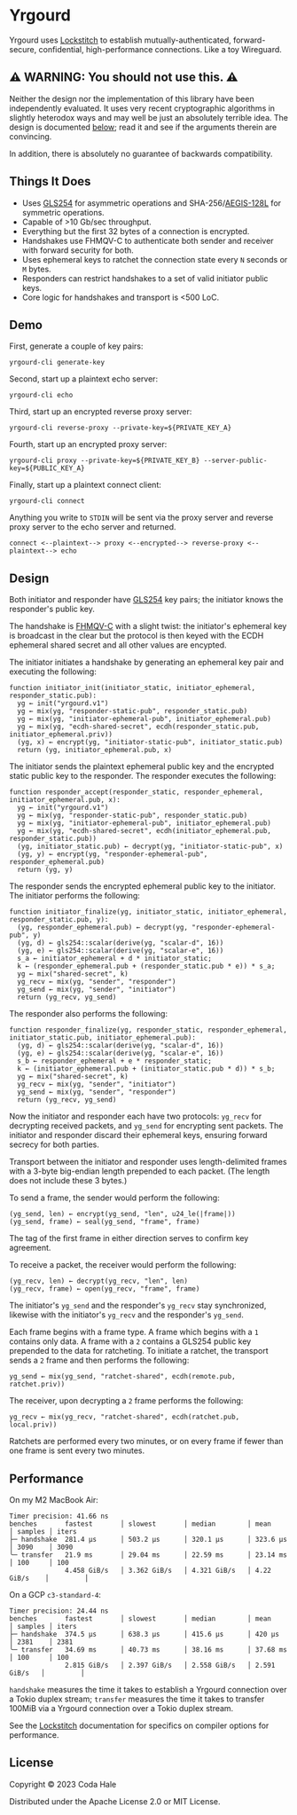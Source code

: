 # Yrgourd

Yrgourd uses [Lockstitch][] to establish mutually-authenticated, forward-secure, confidential,
high-performance connections. Like a toy Wireguard.

[Lockstitch]: https://github.com/codahale/lockstitch

## ⚠️ WARNING: You should not use this. ⚠️

Neither the design nor the implementation of this library have been independently evaluated. It uses
very recent cryptographic algorithms in slightly heterodox ways and may well be just an absolutely
terrible idea. The design is documented [below](#design); read it and see if the arguments therein
are convincing.

In addition, there is absolutely no guarantee of backwards compatibility.

## Things It Does

* Uses [GLS254][] for asymmetric operations and SHA-256/[AEGIS-128L][] for symmetric
  operations.
* Capable of >10 Gb/sec throughput.
* Everything but the first 32 bytes of a connection is encrypted.
* Handshakes use FHMQV-C to authenticate both sender and receiver with forward security for both.
* Uses ephemeral keys to ratchet the connection state every `N` seconds or `M` bytes.
* Responders can restrict handshakes to a set of valid initiator public keys.
* Core logic for handshakes and transport is <500 LoC.

[GLS254]: https://eprint.iacr.org/2023/1688
[AEGIS-128L]: https://www.ietf.org/archive/id/draft-irtf-cfrg-aegis-aead-06.html

## Demo

First, generate a couple of key pairs:

```shell
yrgourd-cli generate-key
```

Second, start up a plaintext echo server:

```shell
yrgourd-cli echo
```

Third, start up an encrypted reverse proxy server:

```shell
yrgourd-cli reverse-proxy --private-key=${PRIVATE_KEY_A}
```

Fourth, start up an encrypted proxy server:

```shell
yrgourd-cli proxy --private-key=${PRIVATE_KEY_B} --server-public-key=${PUBLIC_KEY_A}
```

Finally, start up a plaintext connect client:

```shell
yrgourd-cli connect
```

Anything you write to `STDIN` will be sent via the proxy server and reverse proxy server to the echo
server and returned.

```text
connect <--plaintext--> proxy <--encrypted--> reverse-proxy <--plaintext--> echo
```

## Design

Both initiator and responder have [GLS254][] key pairs; the initiator knows the responder's public
key.

The handshake is [FHMQV-C][] with a slight twist: the initiator's ephemeral key is broadcast in the
clear but the protocol is then keyed with the ECDH ephemeral shared secret and all other values are
encypted.

[FHMQV-C]: https://eprint.iacr.org/2009/408.pdf

The initiator initiates a handshake by generating an ephemeral key pair and executing the following:

```text
function initiator_init(initiator_static, initiator_ephemeral, responder_static.pub):
  yg ← init("yrgourd.v1")
  yg ← mix(yg, "responder-static-pub", responder_static.pub)
  yg ← mix(yg, "initiator-ephemeral-pub", initiator_ephemeral.pub)
  yg ← mix(yg, "ecdh-shared-secret", ecdh(responder_static.pub, initiator_ephemeral.priv))
  (yg, x) ← encrypt(yg, "initiator-static-pub", initiator_static.pub)
  return (yg, initiator_ephemeral.pub, x)
```

The initiator sends the plaintext ephemeral public key and the encrypted static public key to the
responder. The responder executes the following:

```text
function responder_accept(responder_static, responder_ephemeral, initiator_ephemeral.pub, x):
  yg ← init("yrgourd.v1")
  yg ← mix(yg, "responder-static-pub", responder_static.pub)
  yg ← mix(yg, "initiator-ephemeral-pub", initiator_ephemeral.pub)
  yg ← mix(yg, "ecdh-shared-secret", ecdh(initiator_ephemeral.pub, responder_static.pub))
  (yg, initiator_static.pub) ← decrypt(yg, "initiator-static-pub", x)
  (yg, y) ← encrypt(yg, "responder-ephemeral-pub", responder_ephemeral.pub)
  return (yg, y)
```

The responder sends the encrypted ephemeral public key to the initiator. The initiator performs the
following:

```text
function initiator_finalize(yg, initiator_static, initiator_ephemeral, responder_static.pub, y):
  (yg, responder_ephemeral.pub) ← decrypt(yg, "responder-ephemeral-pub", y)
  (yg, d) ← gls254::scalar(derive(yg, "scalar-d", 16))
  (yg, e) ← gls254::scalar(derive(yg, "scalar-e", 16))
  s_a ← initiator_ephemeral + d * initiator_static;
  k ← (responder_ephemeral.pub + (responder_static.pub * e)) * s_a;
  yg ← mix("shared-secret", k)
  yg_recv ← mix(yg, "sender", "responder")
  yg_send ← mix(yg, "sender", "initiator")
  return (yg_recv, yg_send)
```

The responder also performs the following:

```text
function responder_finalize(yg, responder_static, responder_ephemeral, initiator_static.pub, initiator_ephemeral.pub):
  (yg, d) ← gls254::scalar(derive(yg, "scalar-d", 16))
  (yg, e) ← gls254::scalar(derive(yg, "scalar-e", 16))
  s_b ← responder_ephemeral + e * responder_static;
  k ← (initiator_ephemeral.pub + (initiator_static.pub * d)) * s_b;
  yg ← mix("shared-secret", k)
  yg_recv ← mix(yg, "sender", "initiator")
  yg_send ← mix(yg, "sender", "responder")
  return (yg_recv, yg_send)
```

Now the initiator and responder each have two protocols: `yg_recv` for decrypting received packets,
and `yg_send` for encrypting sent packets. The initiator and responder discard their ephemeral keys,
ensuring forward secrecy for both parties.

Transport between the initiator and responder uses length-delimited frames with a 3-byte big-endian
length prepended to each packet. (The length does not include these 3 bytes.)

To send a frame, the sender would perform the following:

```text
(yg_send, len) ← encrypt(yg_send, "len", u24_le(|frame|))
(yg_send, frame) ← seal(yg_send, "frame", frame)
```

 The tag of the first frame in either direction serves to confirm key agreement.

To receive a packet, the receiver would perform the following:

```text
(yg_recv, len) ← decrypt(yg_recv, "len", len)
(yg_recv, frame) ← open(yg_recv, "frame", frame)
```

The initiator's `yg_send` and the responder's `yg_recv` stay synchronized, likewise with the
initiator's `yg_recv` and the responder's `yg_send`.

Each frame begins with a frame type. A frame which begins with a `1` contains only data. A frame
with a `2` contains a GLS254 public key prepended to the data for ratcheting. To initiate a ratchet,
the transport sends a `2` frame and then performs the following:

```text
yg_send ← mix(yg_send, "ratchet-shared", ecdh(remote.pub, ratchet.priv))
```

The receiver, upon decrypting a `2` frame performs the following:

```text
yg_recv ← mix(yg_recv, "ratchet-shared", ecdh(ratchet.pub, local.priv))
```

Ratchets are performed every two minutes, or on every frame if fewer than one frame is sent every
two minutes.

## Performance

On my M2 MacBook Air:

```text
Timer precision: 41.66 ns
benches       fastest       │ slowest       │ median        │ mean          │ samples │ iters
├─ handshake  281.4 µs      │ 503.2 µs      │ 320.1 µs      │ 323.6 µs      │ 3090    │ 3090
╰─ transfer   21.9 ms       │ 29.04 ms      │ 22.59 ms      │ 23.14 ms      │ 100     │ 100
              4.458 GiB/s   │ 3.362 GiB/s   │ 4.321 GiB/s   │ 4.22 GiB/s    │         │
```

On a GCP `c3-standard-4`:

```text
Timer precision: 24.44 ns
benches       fastest       │ slowest       │ median        │ mean          │ samples │ iters
├─ handshake  374.5 µs      │ 638.3 µs      │ 415.6 µs      │ 420 µs        │ 2381    │ 2381
╰─ transfer   34.69 ms      │ 40.73 ms      │ 38.16 ms      │ 37.68 ms      │ 100     │ 100
              2.815 GiB/s   │ 2.397 GiB/s   │ 2.558 GiB/s   │ 2.591 GiB/s   │         │
```

`handshake` measures the time it takes to establish a Yrgourd connection over a Tokio duplex stream;
`transfer` measures the time it takes to transfer 100MiB via a Yrgourd connection over a Tokio
duplex stream.

See the [Lockstitch][] documentation for specifics on compiler options for performance.

## License

Copyright © 2023 Coda Hale

Distributed under the Apache License 2.0 or MIT License.
